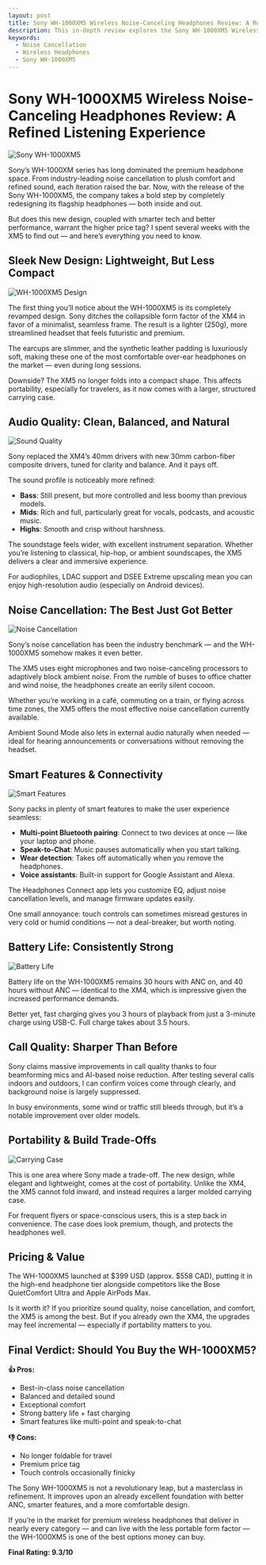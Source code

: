 ```yaml
---
layout: post
title: Sony WH-1000XM5 Wireless Noise-Canceling Headphones Review: A Refined Listening Experience
description: This in-depth review explores the Sony WH-1000XM5 Wireless Noise-Canceling Headphones, highlighting their redesigned aesthetics, superior sound quality, and cutting-edge noise cancellation technology. It covers key features like improved comfort, smart functionalities, battery life, and call clarity, while also noting trade-offs like reduced portability and a premium price tag. The article includes relevant images and concludes with a clear verdict on whether the XM5 is worth buying, especially for those upgrading from previous models.
keywords:
  - Noise Cancellation
  - Wireless Headphones
  - Sony WH-1000XM5
---
```

# Sony WH-1000XM5 Wireless Noise-Canceling Headphones Review: A Refined Listening Experience

![Sony WH-1000XM5](https://m.media-amazon.com/images/I/61v+d5F5maL._AC_SL1500_.jpg)

Sony’s WH-1000XM series has long dominated the premium headphone space. From industry-leading noise cancellation to plush comfort and refined sound, each iteration raised the bar. Now, with the release of the Sony WH-1000XM5, the company takes a bold step by completely redesigning its flagship headphones — both inside and out.

But does this new design, coupled with smarter tech and better performance, warrant the higher price tag? I spent several weeks with the XM5 to find out — and here’s everything you need to know.

## Sleek New Design: Lightweight, But Less Compact

![WH-1000XM5 Design](https://m.media-amazon.com/images/I/61u48FEsn9L._AC_SL1500_.jpg)

The first thing you’ll notice about the WH-1000XM5 is its completely revamped design. Sony ditches the collapsible form factor of the XM4 in favor of a minimalist, seamless frame. The result is a lighter (250g), more streamlined headset that feels futuristic and premium.

The earcups are slimmer, and the synthetic leather padding is luxuriously soft, making these one of the most comfortable over-ear headphones on the market — even during long sessions.

Downside? The XM5 no longer folds into a compact shape. This affects portability, especially for travelers, as it now comes with a larger, structured carrying case.

## Audio Quality: Clean, Balanced, and Natural

![Sound Quality](https://m.media-amazon.com/images/I/61ZXwnLHD-L._AC_SL1500_.jpg)

Sony replaced the XM4’s 40mm drivers with new 30mm carbon-fiber composite drivers, tuned for clarity and balance. And it pays off.

The sound profile is noticeably more refined:

- **Bass**: Still present, but more controlled and less boomy than previous models.
- **Mids**: Rich and full, particularly great for vocals, podcasts, and acoustic music.
- **Highs**: Smooth and crisp without harshness.

The soundstage feels wider, with excellent instrument separation. Whether you’re listening to classical, hip-hop, or ambient soundscapes, the XM5 delivers a clear and immersive experience.

For audiophiles, LDAC support and DSEE Extreme upscaling mean you can enjoy high-resolution audio (especially on Android devices).

## Noise Cancellation: The Best Just Got Better

![Noise Cancellation](https://m.media-amazon.com/images/I/61g8NsdI38L._AC_SL1500_.jpg)

Sony’s noise cancellation has been the industry benchmark — and the WH-1000XM5 somehow makes it even better.

The XM5 uses eight microphones and two noise-canceling processors to adaptively block ambient noise. From the rumble of buses to office chatter and wind noise, the headphones create an eerily silent cocoon.

Whether you’re working in a café, commuting on a train, or flying across time zones, the XM5 offers the most effective noise cancellation currently available.

Ambient Sound Mode also lets in external audio naturally when needed — ideal for hearing announcements or conversations without removing the headset.

## Smart Features & Connectivity

![Smart Features](https://m.media-amazon.com/images/I/61Z7+7ZgpoL._AC_SL1500_.jpg)

Sony packs in plenty of smart features to make the user experience seamless:

- **Multi-point Bluetooth pairing**: Connect to two devices at once — like your laptop and phone.
- **Speak-to-Chat**: Music pauses automatically when you start talking.
- **Wear detection**: Takes off automatically when you remove the headphones.
- **Voice assistants**: Built-in support for Google Assistant and Alexa.

The Headphones Connect app lets you customize EQ, adjust noise cancellation levels, and manage firmware updates easily.

One small annoyance: touch controls can sometimes misread gestures in very cold or humid conditions — not a deal-breaker, but worth noting.

## Battery Life: Consistently Strong

![Battery Life](https://m.media-amazon.com/images/I/61dQg1UxgEL._AC_SL1500_.jpg)

Battery life on the WH-1000XM5 remains 30 hours with ANC on, and 40 hours without ANC — identical to the XM4, which is impressive given the increased performance demands.

Better yet, fast charging gives you 3 hours of playback from just a 3-minute charge using USB-C. Full charge takes about 3.5 hours.

## Call Quality: Sharper Than Before

Sony claims massive improvements in call quality thanks to four beamforming mics and AI-based noise reduction. After testing several calls indoors and outdoors, I can confirm voices come through clearly, and background noise is largely suppressed.

In busy environments, some wind or traffic still bleeds through, but it’s a notable improvement over older models.

## Portability & Build Trade-Offs

![Carrying Case](https://m.media-amazon.com/images/I/61FC94V5TUL._AC_SL1500_.jpg)

This is one area where Sony made a trade-off. The new design, while elegant and lightweight, comes at the cost of portability. Unlike the XM4, the XM5 cannot fold inward, and instead requires a larger molded carrying case.

For frequent flyers or space-conscious users, this is a step back in convenience. The case does look premium, though, and protects the headphones well.

## Pricing & Value

The WH-1000XM5 launched at $399 USD (approx. $558 CAD), putting it in the high-end headphone tier alongside competitors like the Bose QuietComfort Ultra and Apple AirPods Max.

Is it worth it? If you prioritize sound quality, noise cancellation, and comfort, the XM5 is among the best. But if you already own the XM4, the upgrades may feel incremental — especially if portability matters to you.

## Final Verdict: Should You Buy the WH-1000XM5?

**👍 Pros:**
- Best-in-class noise cancellation
- Balanced and detailed sound
- Exceptional comfort
- Strong battery life + fast charging
- Smart features like multi-point and speak-to-chat

**👎 Cons:**
- No longer foldable for travel
- Premium price tag
- Touch controls occasionally finicky

The Sony WH-1000XM5 is not a revolutionary leap, but a masterclass in refinement. It improves upon an already excellent foundation with better ANC, smarter features, and a more comfortable design.

If you’re in the market for premium wireless headphones that deliver in nearly every category — and can live with the less portable form factor — the WH-1000XM5 is one of the best options money can buy.

**Final Rating: 9.3/10**
